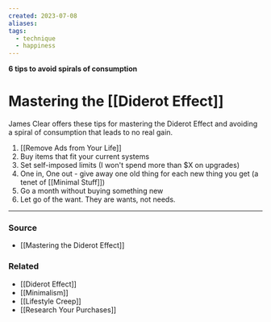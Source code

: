 ```yaml
---
created: 2023-07-08
aliases: 
tags:
  - technique
  - happiness
---
```

**6 tips to avoid spirals of consumption**

# Mastering the [[Diderot Effect]]

James Clear offers these tips for mastering the Diderot Effect and avoiding a spiral of consumption that leads to no real gain.

1. [[Remove Ads from Your Life]] 
2. Buy items that fit your current systems
3. Set self-imposed limits (I won't spend more than $X on upgrades)
4. One in, One out - give away one old thing for each new thing you get (a tenet of [[Minimal Stuff]])
5. Go a month without buying something new
6. Let go of the want. They are wants, not needs.

---

### Source
- [[Mastering the Diderot Effect]]

### Related
- [[Diderot Effect]] 
- [[Minimalism]] 
- [[Lifestyle Creep]] 
- [[Research Your Purchases]]